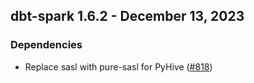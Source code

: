 ## dbt-spark 1.6.2 - December 13, 2023

### Dependencies

- Replace sasl with pure-sasl for PyHive ([#818](https://github.com/dbt-labs/dbt-spark/pull/818))
